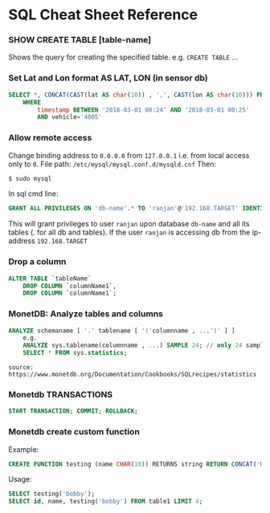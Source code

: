 # SQL Cheat Sheet Reference

### SHOW CREATE TABLE [table-name]
Shows the query for creating the specified table. e.g. `CREATE TABLE` ...

### Set Lat and Lon format AS LAT, LON (in sensor db)
```sql
SELECT *, CONCAT(CAST(lat AS char(10)) , ',', CAST(lon AS char(10))) FROM `ov_kv6` 
	WHERE
		timestamp BETWEEN '2018-03-01 00:24' AND '2018-03-01 00:25' 
		AND vehicle='4005'
```
### Allow remote access	
Change binding address to `0.0.0.0` from `127.0.0.1` i.e. from local access only to `0`.
File path: `/etc/mysql/mysql.conf.d/mysqld.cnf`
Then: 
```bash 
$ sudo mysql 
```
In sql cmd line:
```sql
GRANT ALL PRIVILEGES ON 'db-name'.* TO 'ranjan'@'192.168.TARGET' IDENTIFIED BY 'user_password';
```
This will grant privileges to user `ranjan` upon database `db-name` and all its tables (*.* for all db and tables). If the user `ranjan` is accessing db from the ip-address `192.168.TARGET`

### Drop a column
```sql
ALTER TABLE `tableName`
  	DROP COLUMN `columnName1`,
  	DROP COLUMN `columnName1`;
```

### MonetDB: Analyze tables and columns
```sql
ANALYZE schemaname [ '.' tablename [ '('columnname , ...')' ] ]
	e.g.
	ANALYZE sys.tablename(columnname , ...) SAMPLE 24; // only 24 samples
	SELECT * FROM sys.statistics;
```
	source: https://www.monetdb.org/Documentation/Cookbooks/SQLrecipes/statistics

### Monetdb TRANSACTIONS
```sql
START TRANSACTION; COMMIT; ROLLBACK;
```

### Monetdb create custom function
Example:
```sql
CREATE FUNCTION testing (name CHAR(10)) RETURNS string RETURN CONCAT('Hello ', name);
```
Usage:
```sql
SELECT testing('bobby');
SELECT id, name, testing('bobby') FROM table1 LIMIT 4;
```
